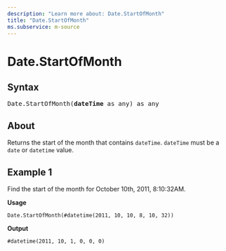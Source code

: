 ```yaml
---
description: "Learn more about: Date.StartOfMonth"
title: "Date.StartOfMonth"
ms.subservice: m-source
---
```

# Date.StartOfMonth

## Syntax

<pre>
Date.StartOfMonth(<b>dateTime</b> as any) as any
</pre>
  
## About

Returns the start of the month that contains `dateTime`. `dateTime` must be a `date` or `datetime` value.

## Example 1

Find the start of the month for October 10th, 2011, 8:10:32AM.

**Usage**

```powerquery-m
Date.StartOfMonth(#datetime(2011, 10, 10, 8, 10, 32))
```

**Output**

`#datetime(2011, 10, 1, 0, 0, 0)`
